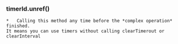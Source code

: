 ### timerId.unref()

	*	Calling this method any time before the *complex operation* finished.
	It means you can use timers without calling clearTimerout or clearInterval